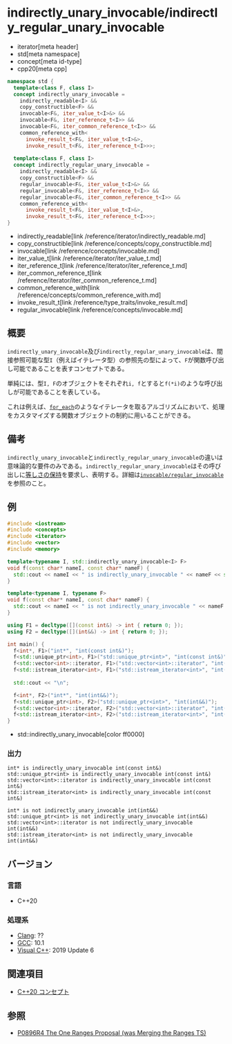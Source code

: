 # indirectly_unary_invocable/indirectly_regular_unary_invocable
* iterator[meta header]
* std[meta namespace]
* concept[meta id-type]
* cpp20[meta cpp]

```cpp
namespace std {
  template<class F, class I>
  concept indirectly_unary_invocable =
    indirectly_readable<I> &&
    copy_constructible<F> &&
    invocable<F&, iter_value_t<I>&> &&
    invocable<F&, iter_reference_t<I>> &&
    invocable<F&, iter_common_reference_t<I>> &&
    common_reference_with<
      invoke_result_t<F&, iter_value_t<I>&>,
      invoke_result_t<F&, iter_reference_t<I>>>;
  
  template<class F, class I>
  concept indirectly_regular_unary_invocable =
    indirectly_readable<I> &&
    copy_constructible<F> &&
    regular_invocable<F&, iter_value_t<I>&> &&
    regular_invocable<F&, iter_reference_t<I>> &&
    regular_invocable<F&, iter_common_reference_t<I>> &&
    common_reference_with<
      invoke_result_t<F&, iter_value_t<I>&>,
      invoke_result_t<F&, iter_reference_t<I>>>;
}
```
* indirectly_readable[link /reference/iterator/indirectly_readable.md]
* copy_constructible[link /reference/concepts/copy_constructible.md]
* invocable[link /reference/concepts/invocable.md]
* iter_value_t[link /reference/iterator/iter_value_t.md]
* iter_reference_t[link /reference/iterator/iter_reference_t.md]
* iter_common_reference_t[link /reference/iterator/iter_common_reference_t.md]
* common_reference_with[link /reference/concepts/common_reference_with.md]
* invoke_result_t[link /reference/type_traits/invoke_result.md]
* regular_invocable[link /reference/concepts/invocable.md]

## 概要

`indirectly_unary_invocable`及び`indirectly_regular_unary_invocable`は、間接参照可能な型`I`（例えばイテレータ型）の参照先の型によって、`F`が関数呼び出し可能であることを表すコンセプトである。

単純には、型`I, F`のオブジェクトをそれぞれ`i, f`とすると`f(*i)`のような呼び出しが可能であることを表している。

これは例えば、[`for_each`](/reference/algorithm/for_each.md)のようなイテレータを取るアルゴリズムにおいて、処理をカスタマイズする関数オブジェクトの制約に用いることができる。

## 備考

`indirectly_unary_invocable`と`indirectly_regular_unary_invocable`の違いは意味論的な要件のみである。`indirectly_regular_unary_invocable`はその呼び出しに[等しさの保持](/reference/concepts.md)を要求し、表明する。詳細は[`invocable/regular_invocable`](/reference/concepts/invocable.md)を参照のこと。

## 例
```cpp example
#include <iostream>
#include <concepts>
#include <iterator>
#include <vector>
#include <memory>

template<typename I, std::indirectly_unary_invocable<I> F>
void f(const char* nameI, const char* nameF) {
  std::cout << nameI << " is indirectly_unary_invocable " << nameF << std::endl;
}

template<typename I, typename F>
void f(const char* nameI, const char* nameF) {
  std::cout << nameI << " is not indirectly_unary_invocable " << nameF << std::endl;
}

using F1 = decltype([](const int&) -> int { return 0; });
using F2 = decltype([](int&&) -> int { return 0; });

int main() {
  f<int*, F1>("int*", "int(const int&)");
  f<std::unique_ptr<int>, F1>("std::unique_ptr<int>", "int(const int&)");
  f<std::vector<int>::iterator, F1>("std::vector<int>::iterator", "int(const int&)");
  f<std::istream_iterator<int>, F1>("std::istream_iterator<int>", "int(const int&)");
    
  std::cout << "\n";

  f<int*, F2>("int*", "int(int&&)");
  f<std::unique_ptr<int>, F2>("std::unique_ptr<int>", "int(int&&)");
  f<std::vector<int>::iterator, F2>("std::vector<int>::iterator", "int(int&&)");
  f<std::istream_iterator<int>, F2>("std::istream_iterator<int>", "int(int&&)");
}
```
* std::indirectly_unary_invocable[color ff0000]

### 出力
```
int* is indirectly_unary_invocable int(const int&)
std::unique_ptr<int> is indirectly_unary_invocable int(const int&)
std::vector<int>::iterator is indirectly_unary_invocable int(const int&)
std::istream_iterator<int> is indirectly_unary_invocable int(const int&)

int* is not indirectly_unary_invocable int(int&&)
std::unique_ptr<int> is not indirectly_unary_invocable int(int&&)
std::vector<int>::iterator is not indirectly_unary_invocable int(int&&)
std::istream_iterator<int> is not indirectly_unary_invocable int(int&&)
```

## バージョン
### 言語
- C++20

### 処理系
- [Clang](/implementation.md#clang): ??
- [GCC](/implementation.md#gcc): 10.1
- [Visual C++](/implementation.md#visual_cpp): 2019 Update 6

## 関連項目

- [C++20 コンセプト](/lang/cpp20/concepts.md)

## 参照

- [P0896R4 The One Ranges Proposal (was Merging the Ranges TS)](http://www.open-std.org/jtc1/sc22/wg21/docs/papers/2018/p0896r4.pdf)
